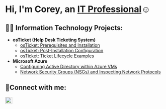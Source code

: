 <h1>Hi, I'm Corey, an <a href="[https://linkedin.com/in/Josh](https://www.linkedin.com/in/corey-rochester-2ba483309/)">IT Professional</a>☺</h1>

<h2>👨‍💻 Information Technology Projects:</h2>

- <b>osTicket (Help Desk Ticketing System)</b>
  - [osTicket: Prerequisites and Installation](https://github.com/coreyrochester/osticket-prereqs)
  - [osTicket: Post-Installation Configuration](https://github.com/coreyrochester/post-install-config)
  - [osTicket: Ticket Lifecycle Examples](https://github.com/coreyrochester/ticket-lifecycle)
- <b>Microsoft Azure</b>
  - [Configuring Active Directory within Azure VMs](https://github.com/coreyrochester/configure-ad)
  - [Network Security Groups (NSGs) and Inspecting Network Protocols](https://github.com/coreyrochester/azure-network-protocols)

<h2>🤳Connect with me:</h2>


[<img align="left" alt="Josh | LinkedIn" width="22px" src="https://cdn.jsdelivr.net/npm/simple-icons@v3/icons/linkedin.svg" />][linkedin]



[linkedin]: [https://linkedin.com/in/Josh](https://www.linkedin.com/in/corey-rochester-2ba483309/)
